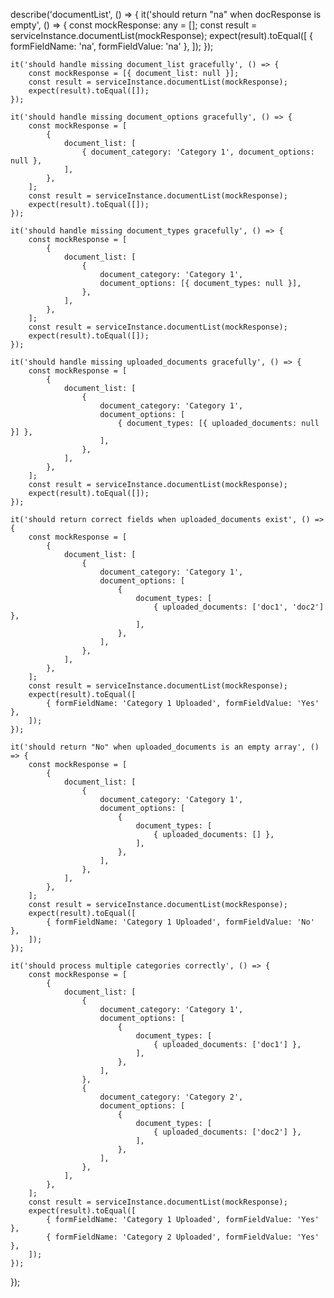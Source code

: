 describe('documentList', () => {
    it('should return "na" when docResponse is empty', () => {
        const mockResponse: any = [];
        const result = serviceInstance.documentList(mockResponse);
        expect(result).toEqual([
            { formFieldName: 'na', formFieldValue: 'na' },
        ]);
    });

    it('should handle missing document_list gracefully', () => {
        const mockResponse = [{ document_list: null }];
        const result = serviceInstance.documentList(mockResponse);
        expect(result).toEqual([]);
    });

    it('should handle missing document_options gracefully', () => {
        const mockResponse = [
            {
                document_list: [
                    { document_category: 'Category 1', document_options: null },
                ],
            },
        ];
        const result = serviceInstance.documentList(mockResponse);
        expect(result).toEqual([]);
    });

    it('should handle missing document_types gracefully', () => {
        const mockResponse = [
            {
                document_list: [
                    {
                        document_category: 'Category 1',
                        document_options: [{ document_types: null }],
                    },
                ],
            },
        ];
        const result = serviceInstance.documentList(mockResponse);
        expect(result).toEqual([]);
    });

    it('should handle missing uploaded_documents gracefully', () => {
        const mockResponse = [
            {
                document_list: [
                    {
                        document_category: 'Category 1',
                        document_options: [
                            { document_types: [{ uploaded_documents: null }] },
                        ],
                    },
                ],
            },
        ];
        const result = serviceInstance.documentList(mockResponse);
        expect(result).toEqual([]);
    });

    it('should return correct fields when uploaded_documents exist', () => {
        const mockResponse = [
            {
                document_list: [
                    {
                        document_category: 'Category 1',
                        document_options: [
                            {
                                document_types: [
                                    { uploaded_documents: ['doc1', 'doc2'] },
                                ],
                            },
                        ],
                    },
                ],
            },
        ];
        const result = serviceInstance.documentList(mockResponse);
        expect(result).toEqual([
            { formFieldName: 'Category 1 Uploaded', formFieldValue: 'Yes' },
        ]);
    });

    it('should return "No" when uploaded_documents is an empty array', () => {
        const mockResponse = [
            {
                document_list: [
                    {
                        document_category: 'Category 1',
                        document_options: [
                            {
                                document_types: [
                                    { uploaded_documents: [] },
                                ],
                            },
                        ],
                    },
                ],
            },
        ];
        const result = serviceInstance.documentList(mockResponse);
        expect(result).toEqual([
            { formFieldName: 'Category 1 Uploaded', formFieldValue: 'No' },
        ]);
    });

    it('should process multiple categories correctly', () => {
        const mockResponse = [
            {
                document_list: [
                    {
                        document_category: 'Category 1',
                        document_options: [
                            {
                                document_types: [
                                    { uploaded_documents: ['doc1'] },
                                ],
                            },
                        ],
                    },
                    {
                        document_category: 'Category 2',
                        document_options: [
                            {
                                document_types: [
                                    { uploaded_documents: ['doc2'] },
                                ],
                            },
                        ],
                    },
                ],
            },
        ];
        const result = serviceInstance.documentList(mockResponse);
        expect(result).toEqual([
            { formFieldName: 'Category 1 Uploaded', formFieldValue: 'Yes' },
            { formFieldName: 'Category 2 Uploaded', formFieldValue: 'Yes' },
        ]);
    });
});
